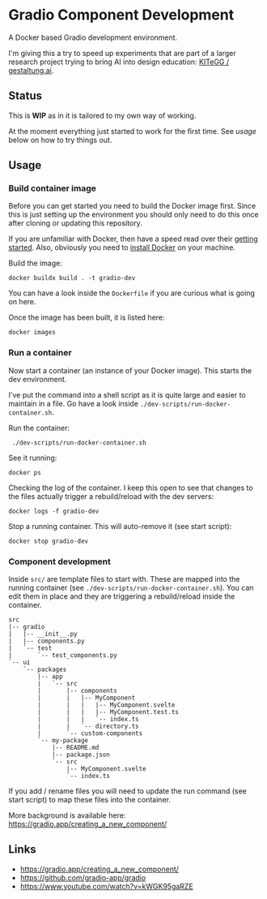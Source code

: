 # Gradio Component Development

A Docker based Gradio development environment.

I'm giving this a try to speed up experiments that are part of a larger research project trying to bring AI into design education: [KITeGG / gestaltung.ai](https://gestaltung.ai).

## Status

This is **WIP** as in it is tailored to my own way of working.

At the moment everything just started to work for the first time. See *usage* below on how to try things out.

## Usage

### Build container image

Before you can get started you need to build the Docker image first. Since this is just setting up the environment you should only need to do this once after cloning or updating this repository.

If you are unfamiliar with Docker, then have a speed read over their [getting started](https://docs.docker.com/get-started/). Also, obviously you need to [install Docker](https://docs.docker.com/get-docker/) on your machine.

Build the image:
```commandline
docker buildx build . -t gradio-dev
```

You can have a look inside the `Dockerfile` if you are curious what is going on here. 

Once the image has been built, it is listed here:
```commandline
docker images
```

### Run a container

Now start a container (an instance of your Docker image). This starts the dev environment.

I've put the command into a shell script as it is quite large and easier to maintain in a file. Go have a look inside `./dev-scripts/run-docker-container.sh`.

Run the container:
```commandline
 ./dev-scripts/run-docker-container.sh
```

See it running:
```commandline
docker ps
```

Checking the log of the container. I keep this open to see that changes to the files actually trigger a rebuild/reload with the dev servers:
```commandline
docker logs -f gradio-dev
```

Stop a running container. This will auto-remove it (see start script):
```commandline
docker stop gradio-dev
```

### Component development

Inside `src/` are template files to start with. These are mapped into the running container (see `./dev-scripts/run-docker-container.sh`). You can edit them in place and they are triggering a rebuild/reload inside the container.

```
src
|-- gradio
|   |-- __init__.py
|   |-- components.py
|   `-- test
|       `-- test_components.py
`-- ui
    `-- packages
        |-- app
        |   `-- src
        |       |-- components
        |       |   |-- MyComponent
        |       |   |   |-- MyComponent.svelte
        |       |   |   |-- MyComponent.test.ts
        |       |   |   `-- index.ts
        |       |   `-- directory.ts
        |       `-- custom-components
        `-- my-package
            |-- README.md
            |-- package.json
            `-- src
                |-- MyComponent.svelte
                `-- index.ts
```

If you add / rename files you will need to update the run command (see start script) to map these files into the container.

More background is available here:
https://gradio.app/creating_a_new_component/

## Links

- https://gradio.app/creating_a_new_component/
- https://github.com/gradio-app/gradio
- https://www.youtube.com/watch?v=kWGK95gaRZE